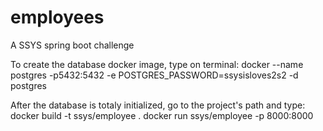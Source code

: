 # employees
A SSYS spring boot challenge

To create the database docker image, type on terminal:
  docker --name postgres -p5432:5432 -e POSTGRES_PASSWORD=ssysisloves2s2 -d postgres
  
After the database is totaly initialized, go to the project's path and type:
  docker build -t ssys/employee .
  docker run ssys/employee -p 8000:8000
  
